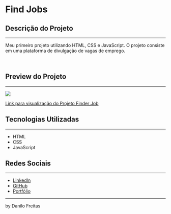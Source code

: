 # Find Jobs

## Descrição do Projeto
---
<p>
    Meu primeiro projeto utilizando HTML, CSS e JavaScript. O projeto consiste em uma plataforma de divulgação de vagas de emprego.<br>
</p> <br>


<p>

## Preview do Projeto
---
<img src="./img/readme.gif">
<br>

<a href="https://danilojpfreitas.github.io/JobFinder/" target="_blank"> Link para visualização do Projeto Finder Job</a>

## Tecnologias Utilizadas
---
<ul>
    <li>HTML</li>
    <li>CSS</li>
    <li>JavaScript</li>
</ul>

## Redes Sociais
---
<ul>
    <li><a href="https://linkedin.com/in/danilo-freitas-dev" target="_blank">LinkedIn</a></li>
    <li><a href="https://github.com/danilojpfreitas" target="_blank">GitHub</a></li>
    <li><a href="https://danilojpfreitas.github.io/MinhaPagina/" target="_blank">Portfólio</a></li>
</ul>

---

<scan>by Danilo Freitas</scan>
